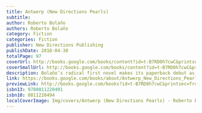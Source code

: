 ```yaml
---
title: Antwerp (New Directions Pearls)
subtitle: 
author: Roberto Bolaño
authors: Roberto Bolaño
category: Fiction
categories: Fiction
publisher: New Directions Publishing
publishDate: 2010-04-30
totalPage: 97
coverUrl: http://books.google.com/books/content?id=t-B7RD0h7cwC&printsec=frontcover&img=1&zoom=1&edge=curl&source=gbs_api
coverSmallUrl: http://books.google.com/books/content?id=t-B7RD0h7cwC&printsec=frontcover&img=1&zoom=5&edge=curl&source=gbs_api
description: Bolaño’s radical first novel makes its paperback debut as a New Directions Pearl. Written when he was only twenty-seven, Antwerp can be viewed as the Big Bang of Roberto Bolaño’s fictional universe. This novel presents the genesis of Bolaño’s enterprise in prose; all the elements are here, highly compressed, at the moment when his talent explodes. From this springboard—which Bolaño chose to publish in 2002, twenty years after he’d written it (“and even that I can’t be certain of”)—as if testing out a high dive, he would plunge into the unexplored depths of the modern novel. Voices speak from a dream, from a nightmare, from passersby, from an omniscient narrator, from “Roberto Bolaño.” Antwerp’s fractured narration in fifty-four sections moves in multiple directions and cuts to the bone.
link: https://books.google.com/books/about/Antwerp_New_Directions_Pearls.html?hl=&id=t-B7RD0h7cwC
previewLink: http://books.google.com/books?id=t-B7RD0h7cwC&printsec=frontcover&dq=Antwerp+Bola%C3%B1o&hl=&as_pt=BOOKS&cd=1&source=gbs_api
isbn13: 9780811220491
isbn10: 0811220494
localCoverImage: Img/covers/Antwerp (New Directions Pearls) - Roberto Bolaño.jpg
---
```

